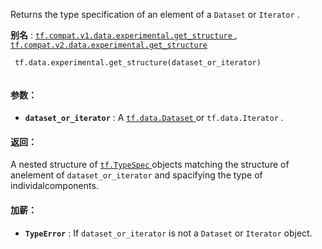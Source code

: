 Returns the type specification of an element of a  `Dataset`  or  `Iterator` .

**别名** : [ `tf.compat.v1.data.experimental.get_structure` ](/api_docs/python/tf/data/experimental/get_structure), [ `tf.compat.v2.data.experimental.get_structure` ](/api_docs/python/tf/data/experimental/get_structure)

```
 tf.data.experimental.get_structure(dataset_or_iterator)
 
```

#### 参数：
- **`dataset_or_iterator`** : A [ `tf.data.Dataset` ](https://tensorflow.google.cn/api_docs/python/tf/data/Dataset) or  `tf.data.Iterator` .


#### 返回：
A nested structure of [ `tf.TypeSpec` ](https://tensorflow.google.cn/api_docs/python/tf/TypeSpec) objects matching the structure of anelement of  `dataset_or_iterator`  and spacifying the type of individalcomponents.

#### 加薪：
- **`TypeError`** : If  `dataset_or_iterator`  is not a  `Dataset`  or  `Iterator`  object.
